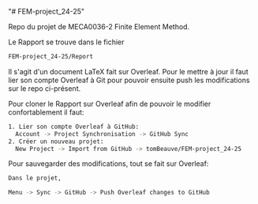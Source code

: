 "# FEM-project_24-25" 

Repo du projet de MECA0036-2 Finite Element Method.

Le Rapport se trouve dans le fichier 
```bash
FEM-project_24-25/Report
```
Il s'agit d'un document LaTeX fait sur Overleaf. Pour le mettre à jour il faut lier son compte Overleaf à Git pour pouvoir ensuite push les modifications sur le repo ci-présent.

Pour cloner le Rapport sur Overleaf afin de pouvoir le modifier confortablement il faut:

```bash
1. Lier son compte Overleaf à GitHub:
  Account -> Project Synchronisation -> GitHub Sync
2. Créer un nouveau projet:
  New Project -> Import from GitHub -> tomBeauve/FEM-project_24-25
```

Pour sauvegarder des modifications, tout se fait sur Overleaf:

```bash
Dans le projet,

Menu -> Sync -> GitHub -> Push Overleaf changes to GitHub
```

